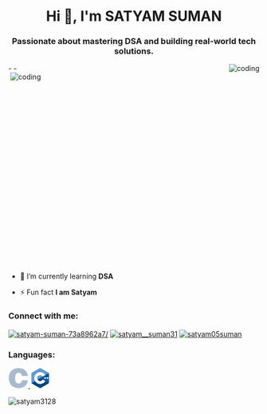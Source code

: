 <h1 align="center">Hi 👋, I'm SATYAM SUMAN</h1>
<h3 align="center">Passionate about mastering DSA and building real-world tech solutions.</h3>
- <img align = "right" alt = "coding" src ="https://user-images.githubusercontent.com/73097560/115834477-dbab4500-a447-11eb-908a-139a6edaec5c.gif">
-<img align = "right" alt = "coding" width ="500" height ="400" src ="https://i.pinimg.com/originals/f1/e7/34/f1e734f9cade86fe737a9aa404ad5677.gif">



- 🌱 I’m currently learning **DSA**

- ⚡ Fun fact **I am Satyam**


<h3 align="left">Connect with me:</h3>


<p align="left">
<a href="https://linkedin.com/in/satyam-suman-73a8962a7/" target="blank"><img align="center" src="https://raw.githubusercontent.com/rahuldkjain/github-profile-readme-generator/master/src/images/icons/Social/linked-in-alt.svg" alt="satyam-suman-73a8962a7/" height="30" width="40" /></a>
<a href="https://www.leetcode.com/satyam__suman31" target="blank"><img align="center" src="https://raw.githubusercontent.com/rahuldkjain/github-profile-readme-generator/master/src/images/icons/Social/leet-code.svg" alt="satyam__suman31" height="30" width="40" /></a>
<a href="https://auth.geeksforgeeks.org/user/satyam05suman" target="blank"><img align="center" src="https://raw.githubusercontent.com/rahuldkjain/github-profile-readme-generator/master/src/images/icons/Social/geeks-for-geeks.svg" alt="satyam05suman" height="30" width="40" /></a>
</p>
<h3 align="left">Languages:</h3>
<p align="left"> <a href="https://www.w3schools.com/c/c_intro.php" target="_blank" rel="noreferrer"> <img src="https://raw.githubusercontent.com/devicons/devicon/master/icons/c/c-original.svg" alt="c" width="40" height="40"/> </a> <a href="https://www.w3schools.com/cpp/" target="_blank" rel="noreferrer"> <img src="https://raw.githubusercontent.com/devicons/devicon/master/icons/cplusplus/cplusplus-original.svg" alt="cplusplus" width="40" height="40"/> </a>  </p>

<p><img align="center" src="https://github-readme-stats.vercel.app/api/top-langs?username=satyam3128&show_icons=true&locale=en&layout=compact" alt="satyam3128" /></p>




